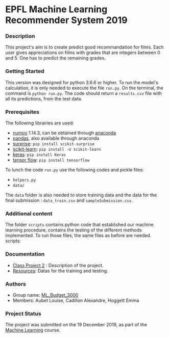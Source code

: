 # EPFL Machine Learning Recommender System 2019

### Description
This project's aim is to create predict good recommandation for films. Each user gives appreciations on films with grades that are integers between 0 and 5. One has to predict the remaining grades.

### Getting Started
This version was designed for python 3.6.6 or higher. To run the model's calculation, it is only needed to execute the file `run.py`. On the terminal, the command is `python run.py`. The code should return a `results.csv` file with all its predictions, from the test data.

### Prerequisites
The following librairies are used:
* [numpy](http://www.numpy.org/) 1.14.3, can be obtained through [anaconda](https://www.anaconda.com/download/)
* [pandas](https://pandas.pydata.org/), also available through anaconda
* [surprise](https://surprise.readthedocs.io/en/stable/index.html): `pip install scikit-surprise`
* [scikit-learn](https://scikit-learn.org/stable/): `pip install -U scikit-learn`
* [keras](https://keras.io/): `pip install Keras`
* [tensor flow](https://www.tensorflow.org/install/): `pip install tensorflow`


To lunch the code `run.py` use the following codes and pickle files:
* `helpers.py`
* `data/`


The `data` folder is also needed to store training data and the data for the final submission : `data_train.csv` and `sampleSubmission.csv`.

### Additional content
The folder `scripts` contains python code that established our machine learning procedure,  contains the testing of the different methods implemented. To run those files, the same files as before are needed. scripts: 

### Documentation
* [Class Project 2](https://https://github.com/epfml/ML_course/tree/master/projects/project2/project_recommender_system) : Description of the project.
* [Resources](https://www.https://www.aicrowd.com/challenges/epfl-ml-recommender-system-2019/dataset_files): Datas for the training and testing.

### Authors
* Group name: [ML_Budget_3000](https://www.aicrowd.com/challenges/epfl-ml-recommender-system-2019/teams/ML_Budget_3000)
* Members: Aubet Louise, Cadillon Alexandre, Hoggett Emma

### Project Status
The project was submitted on the 19 December 2019, as part of the [Machine Learning](https://www.epfl.ch/labs/mlo/machine-learning-cs-433/) course.
